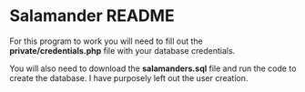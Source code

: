 # Salamander README

For this program to work you will need to fill out the **private/credentials.php** file with your database credentials.

You will also need to download the **salamanders.sql** file and run the code to create the database. I have purposely left out the user creation.
